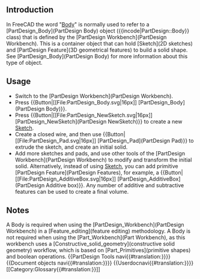 ## Introduction 
In FreeCAD the word "[Body](Body)" is normally used to refer to a [PartDesign_Body](PartDesign Body) object ({{incode|PartDesign::Body}} class) that is defined by the [PartDesign Workbench](PartDesign Workbench). This is a container object that can hold [Sketch](2D sketches) and [PartDesign Feature](3D geometrical features) to build a solid shape.
See [PartDesign_Body](PartDesign Body) for more information about this type of object.
## Usage
* Switch to the [PartDesign Workbench](PartDesign Workbench).
* Press {{Button|[[File:PartDesign_Body.svg|16px]] [PartDesign_Body](PartDesign Body)}}.
* Press {{Button|[[File:PartDesign_NewSketch.svg|16px]] [PartDesign_NewSketch](PartDesign NewSketch)}} to create a new [Sketch](sketch).
* Create a closed wire, and then use {{Button|[[File:PartDesign_Pad.svg|16px]] [PartDesign_Pad](PartDesign Pad)}} to extrude the sketch, and create an initial solid.
* Add more sketches and pads, and use other tools of the [PartDesign Workbench](PartDesign Workbench) to modify and transform the initial solid.
Alternatively, instead of using [Sketch](sketches), you can add primitive [PartDesign Feature](PartDesign Features), for example, a {{Button|[[File:PartDesign_AdditiveBox.svg|16px]] [PartDesign_AdditiveBox](PartDesign Additive box)}}. Any number of additive and subtractive features can be used to create a final volume.
## Notes 
A Body is required when using the [PartDesign_Workbench](PartDesign Workbench) in a [Feature_editing](feature editing) methodology.
A Body is not required when using the [Part_Workbench](Part Workbench), as this workbench uses a [Constructive_solid_geometry](constructive solid geometry) workflow, which is based on [Part_Primitives](primitive shapes) and boolean operations.
{{PartDesign Tools navi{{#translation:}}}}
{{Document objects navi{{#translation:}}}}
{{Userdocnavi{{#translation:}}}}
[[Category:Glossary{{#translation:}}]]
